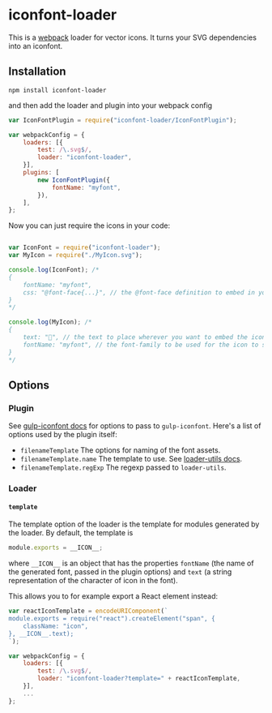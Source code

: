 # iconfont-loader

This is a [webpack](http://webpack.github.io/docs/) loader for vector icons. It turns your SVG dependencies into an iconfont.

## Installation

```
npm install iconfont-loader
```

and then add the loader and plugin into your webpack config

```javascript
var IconFontPlugin = require("iconfont-loader/IconFontPlugin");

var webpackConfig = {
    loaders: [{
        test: /\.svg$/,
        loader: "iconfont-loader",
    }],
    plugins: [
        new IconFontPlugin({
            fontName: "myfont",
        }),
    ],
};
```

Now you can just require the icons in your code:

```javascript

var IconFont = require("iconfont-loader");
var MyIcon = require("./MyIcon.svg");

console.log(IconFont); /*
{
    fontName: "myfont",
    css: "@font-face{...}", // the @font-face definition to embed in your stylesheets
}
*/

console.log(MyIcon); /*
{
    text: "", // the text to place wherever you want to embed the icon
    fontName: "myfont", // the font-family to be used for the icon to show correctly
}
*/

```

## Options

### Plugin

See [gulp-iconfont docs](https://www.npmjs.com/package/gulp-iconfont#options) for options to pass to `gulp-iconfont`. Here's a list of options used by the plugin itself:

* `filenameTemplate` The options for naming of the font assets.
* `filenameTemplate.name` The template to use. See [loader-utils docs](https://github.com/webpack/loader-utils#interpolatename).
* `filenameTemplate.regExp` The regexp passed to `loader-utils`.

### Loader

#### `template`

The template option of the loader is the template for modules generated by the loader. By default, the template is

```javascript
module.exports = __ICON__;
```

where `__ICON__` is an object that has the properties `fontName` (the name of the generated font, passed in the plugin options) and `text` (a string representation of the character of icon in the font).

This allows you to for example export a React element instead:

```javascript
var reactIconTemplate = encodeURIComponent(`
module.exports = require("react").createElement("span", {
    className: "icon",
}, __ICON__.text);
`);

var webpackConfig = {
    loaders: [{
        test: /\.svg$/,
        loader: "iconfont-loader?template=" + reactIconTemplate,
    }],
    ...
};
```
